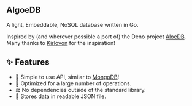 ## AlgoeDB
A light, Embeddable, NoSQL database written in Go. 

Inspired by (and wherever possible a port of) the Deno project [AloeDB](https://github.com/Kirlovon/AloeDB). Many thanks to [Kirlovon](https://github.com/Kirlovon) for the inspiration!

## ✨ Features
* 🎉 Simple to use API, similar to [MongoDB](https://www.mongodb.com/)!
* 🚀 Optimized for a large number of operations.
* ⚖  No dependencies outside of the standard library.
* 📁 Stores data in readable JSON file.

<br>